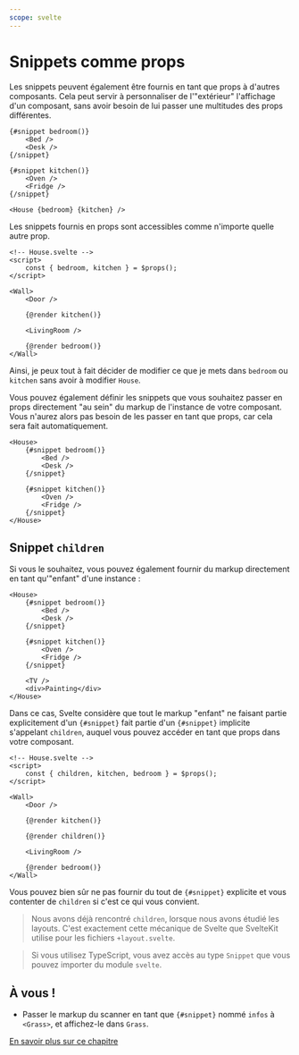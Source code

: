 ```yaml
---
scope: svelte
---
```


# Snippets comme props

Les snippets peuvent également être fournis en tant que props à d'autres composants. Cela peut servir à personnaliser de l'"extérieur" l'affichage d'un composant, sans avoir besoin de lui passer une multitudes des props différentes.

```svelte
{#snippet bedroom()}
	<Bed />
	<Desk />
{/snippet}

{#snippet kitchen()}
	<Oven />
	<Fridge />
{/snippet}

<House {bedroom} {kitchen} />
```

Les snippets fournis en props sont accessibles comme n'importe quelle autre prop.

```svelte
<!-- House.svelte -->
<script>
	const { bedroom, kitchen } = $props();
</script>

<Wall>
	<Door />

	{@render kitchen()}

	<LivingRoom />

	{@render bedroom()}
</Wall>
```

Ainsi, je peux tout à fait décider de modifier ce que je mets dans `bedroom` ou `kitchen` sans avoir à modifier `House`.

Vous pouvez également définir les snippets que vous souhaitez passer en props directement "au sein" du markup de l'instance de votre composant. Vous n'aurez alors pas besoin de les passer en tant que props, car cela sera fait automatiquement.

```svelte
<House>
	{#snippet bedroom()}
		<Bed />
		<Desk />
	{/snippet}

	{#snippet kitchen()}
		<Oven />
		<Fridge />
	{/snippet}
</House>
```

## Snippet `children`

Si vous le souhaitez, vous pouvez également fournir du markup directement en tant qu'"enfant" d'une instance :

```svelte
<House>
	{#snippet bedroom()}
		<Bed />
		<Desk />
	{/snippet}

	{#snippet kitchen()}
		<Oven />
		<Fridge />
	{/snippet}

	<TV />
	<div>Painting</div>
</House>
```

Dans ce cas, Svelte considère que tout le markup "enfant" ne faisant partie explicitement d'un `{#snippet}` fait partie d'un `{#snippet}` implicite s'appelant `children`, auquel vous pouvez accéder en tant que props dans votre composant.

```svelte
<!-- House.svelte -->
<script>
	const { children, kitchen, bedroom } = $props();
</script>

<Wall>
	<Door />

	{@render kitchen()}

	{@render children()}

	<LivingRoom />

	{@render bedroom()}
</Wall>
```

Vous pouvez bien sûr ne pas fournir du tout de `{#snippet}` explicite et vous contenter de `children` si c'est ce qui vous convient.

> Nous avons déjà rencontré `children`, lorsque nous avons étudié les layouts. C'est exactement cette mécanique de Svelte que SvelteKit utilise pour les fichiers `+layout.svelte`.

> Si vous utilisez TypeScript, vous avez accès au type `Snippet` que vous pouvez importer du module `svelte`.

## À vous !

<section class='task'>

- Passer le markup du scanner en tant que `{#snippet}` nommé `infos` à `<Grass>`, et affichez-le dans `Grass`.

</section>

[En savoir plus sur ce chapitre](https://svelte-5-preview.vercel.app/docs/snippets#passing-snippets-to-components)
